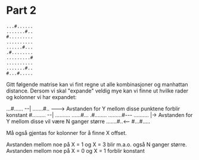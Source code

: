 # Part 2

```
...#......
.......#..
#.........
..........
......#...
.#........
.........#
..........
.......#..
#...#.....
```

Gitt følgende matrise kan vi fint regne ut alle kombinasjoner og manhattan distance. Dersom vi skal "expande" veldig mye kan vi finne ut hvilke rader og kolonner vi har expandet:

...#...... --|
.......#.. ---> Avstanden for Y mellom disse punktene forblir konstant
#......... --|
.......... 
......#... 
.#........ 
.........#---
..........  |-> Avstanden for Y mellom disse vil være N ganger større
.......#..<--
#...#.....

Må også gjentas for kolonner for å finne X offset.

Avstanden mellom noe på X = 1 og X = 3 blir m.a.o. også N ganger større.
Avstanden mellom noe på X = 0 og X = 1 forblir konstant




